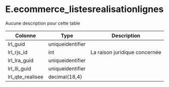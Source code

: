 # E.ecommerce_listesrealisationlignes

Aucune description pour cette table

Colonne|Type|Description
---|---|---
lrl_guid|uniqueidentifier|
lrl_rjs_id|int|La raison juridique concernée 
lrl_lra_guid|uniqueidentifier|
lrl_lli_guid|uniqueidentifier|
lrl_qte_realisee|decimal(18,4)|

